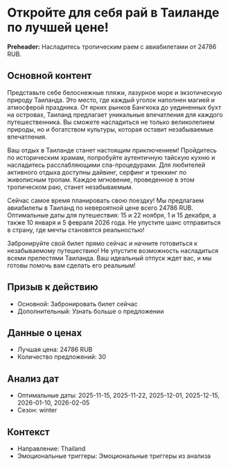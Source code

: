 # Откройте для себя рай в Таиланде по лучшей цене!

**Preheader:** Насладитесь тропическим раем с авиабилетами от 24786 RUB.

## Основной контент

Представьте себе белоснежные пляжи, лазурное море и экзотическую природу Таиланда. Это место, где каждый уголок наполнен магией и атмосферой праздника. От ярких рынков Бангкока до уединенных бухт на островах, Таиланд предлагает уникальные впечатления для каждого путешественника. Вы сможете насладиться не только великолепием природы, но и богатством культуры, которая оставит незабываемые впечатления.

Ваш отдых в Таиланде станет настоящим приключением! Пройдитесь по историческим храмам, попробуйте аутентичную тайскую кухню и насладитесь расслабляющими спа-процедурами. Для любителей активного отдыха доступны дайвинг, серфинг и треккинг по живописным тропам. Каждое мгновение, проведенное в этом тропическом раю, станет незабываемым.

Сейчас самое время планировать свою поездку! Мы предлагаем авиабилеты в Таиланд по невероятной цене всего 24786 RUB. Оптимальные даты для путешествия: 15 и 22 ноября, 1 и 15 декабря, а также 10 января и 5 февраля 2026 года. Не упустите шанс отправиться в страну, где мечты становятся реальностью!

Забронируйте свой билет прямо сейчас и начните готовиться к незабываемому путешествию! Не упустите возможность насладиться всеми прелестями Таиланда. Ваш идеальный отпуск ждет вас, и мы готовы помочь вам сделать его реальным!

## Призыв к действию

- Основной: Забронировать билет сейчас
- Дополнительный: Узнать больше о предложении

## Данные о ценах

- Лучшая цена: 24786 RUB
- Количество предложений: 30

## Анализ дат

- Оптимальные даты: 2025-11-15, 2025-11-22, 2025-12-01, 2025-12-15, 2026-01-10, 2026-02-05
- Сезон: winter

## Контекст

- Направление: Thailand
- Эмоциональные триггеры: Эмоциональные триггеры из анализа
